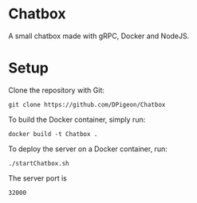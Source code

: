 # Chatbox

A small chatbox made with gRPC, Docker and NodeJS.

# Setup

Clone the repository with Git:

```
git clone https://github.com/DPigeon/Chatbox
```

To build the Docker container, simply run:

```
docker build -t Chatbox .
```

To deploy the server on a Docker container, run:

```
./startChatbox.sh
```

The server port is

```
32000
```
